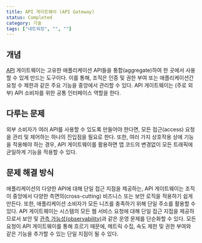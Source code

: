 ```yaml
---
title: API 게이트웨이 (API Gateway)
status: Completed
category: 기술
tags: ["네트워킹", "", ""]
---
```


## 개념

[API](/application-programming-interface/) 게이트웨이는 
고유한 애플리케이션 API들을 통합(aggregate)하여 한 곳에서 사용할 수 있게 만드는 도구이다.
이를 통해, 조직은 인증 및 권한 부여 또는 애플리케이션간 요청 수 제한과 같은 주요 기능을
중앙에서 관리할 수 있다.
API 게이트웨이는 (주로 외부) API 소비자를 위한 공통 인터페이스 역할을 한다.

## 다루는 문제

외부 소비자가 여러 API를 사용할 수 있도록 만들어야 한다면, 
모든 접근(access) 요청을 관리 및 제어하는 하나의 진입점을 필요로 한다.
또한, 여러 가지 상호작용 상에 기능을 적용해야 하는 경우, 
API 게이트웨이를 활용하면 앱 코드의 변경없이 모든 트래픽에 균일하게 기능을 적용할 수 있다.

## 문제 해결 방식

애플리케이션의 다양한 API에 대해 단일 접근 지점을 제공하는,
API 게이트웨이는 조직이 중앙에서 다양한 측면의(cross-cutting) 비즈니스 또는 보안 로직을 적용하기 쉽게 만든다.
또한, 애플리케이션 소비자가 모든 니즈를 충족하기 위해 단일 주소를 활용할 수 있다.
API 게이트웨이는 시스템의 모든 웹 서비스 요청에 대해 단일 접근 지접을 제공하므로서
보안 및 [관측 가능성(observability)](/observability/)과 같은 운영 문제를 단순화할 수 있다.
모든 요청이 API 게이트웨이를 통해 흐르기 때문에,
메트릭 수집, 속도 제한 및 권한 부여와 같은 기능을 추가할 수 있는 단일 지점이 될 수 있다.
